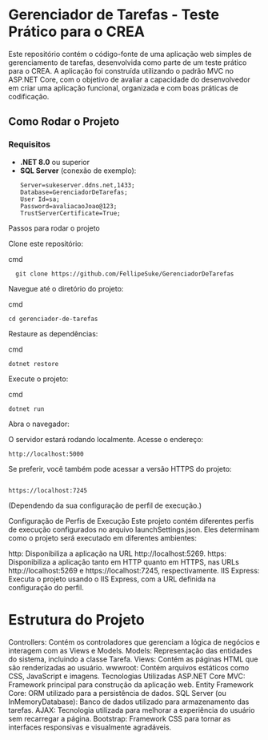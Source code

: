# Gerenciador de Tarefas - Teste Prático para o CREA

Este repositório contém o código-fonte de uma aplicação web simples de gerenciamento de tarefas, desenvolvida como parte de um teste prático para o CREA. A aplicação foi construída utilizando o padrão MVC no ASP.NET Core, com o objetivo de avaliar a capacidade do desenvolvedor em criar uma aplicação funcional, organizada e com boas práticas de codificação.

## Como Rodar o Projeto

### Requisitos

- **.NET 8.0** ou superior
- **SQL Server** (conexão de exemplo):
  ```plaintext
  Server=sukeserver.ddns.net,1433;
  Database=GerenciadorDeTarefas;
  User Id=sa;
  Password=avaliacaoJoao@123;
  TrustServerCertificate=True;
Passos para rodar o projeto

Clone este repositório:

cmd
```plaintext
  git clone https://github.com/FellipeSuke/GerenciadorDeTarefas
```
Navegue até o diretório do projeto:

cmd
```plaintext
cd gerenciador-de-tarefas
```
Restaure as dependências:

cmd
```plaintext
dotnet restore
```

Execute o projeto:

cmd
```plaintext
dotnet run
```

Abra o navegador:

O servidor estará rodando localmente. Acesse o endereço:

```plaintext
http://localhost:5000
```

Se preferir, você também pode acessar a versão HTTPS do projeto:

```plaintext

https://localhost:7245
```
(Dependendo da sua configuração de perfil de execução.)

Configuração de Perfis de Execução
Este projeto contém diferentes perfis de execução configurados no arquivo launchSettings.json. Eles determinam como o projeto será executado em diferentes ambientes:

http: Disponibiliza a aplicação na URL http://localhost:5269.
https: Disponibiliza a aplicação tanto em HTTP quanto em HTTPS, nas URLs http://localhost:5269 e https://localhost:7245, respectivamente.
IIS Express: Executa o projeto usando o IIS Express, com a URL definida na configuração do perfil.

# Estrutura do Projeto
Controllers: Contém os controladores que gerenciam a lógica de negócios e interagem com as Views e Models.
Models: Representação das entidades do sistema, incluindo a classe Tarefa.
Views: Contém as páginas HTML que são renderizadas ao usuário.
wwwroot: Contém arquivos estáticos como CSS, JavaScript e imagens.
Tecnologias Utilizadas
ASP.NET Core MVC: Framework principal para construção da aplicação web.
Entity Framework Core: ORM utilizado para a persistência de dados.
SQL Server (ou InMemoryDatabase): Banco de dados utilizado para armazenamento das tarefas.
AJAX: Tecnologia utilizada para melhorar a experiência do usuário sem recarregar a página.
Bootstrap: Framework CSS para tornar as interfaces responsivas e visualmente agradáveis.


